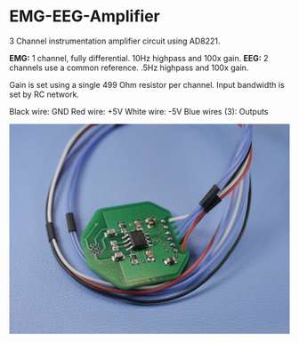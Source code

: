 # EMG-EEG-Amplifier
3 Channel instrumentation amplifier circuit using AD8221. 

**EMG:** 1 channel, fully differential. 10Hz highpass and 100x gain. 
**EEG:** 2 channels use a common reference. .5Hz highpass and 100x gain.

Gain is set using a single 499 Ohm resistor per channel. 
Input bandwidth is set by RC network.

Black wire: GND
Red wire: +5V
White wire: -5V
Blue wires (3): Outputs



 ![Alt text](/_1160748.JPG?raw=true "MyRIO Breakout Board Ver. G2a")
